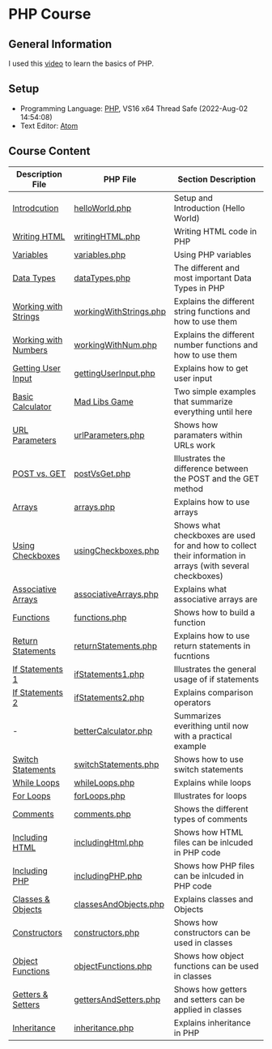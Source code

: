 # PHP Course #

## General Information ##
I used this [video](https://www.youtube.com/watch?v=OK_JCtrrv-c) to learn the basics of PHP.

## Setup ##
- Programming Language: [PHP](https://windows.php.net/download#php-8.1), VS16 x64 Thread Safe (2022-Aug-02 14:54:08)
- Text Editor: [Atom](https://atom.io/)

## Course Content ##
| Description File | PHP File | Section Description |
| ----------- | ----------- | ----------- |
| [Introdcution](https://github.com/dastal/Tutorials/tree/main/php_Course/documents/introduction.md) | [helloWorld.php](https://github.com/dastal/Tutorials/tree/main/php_Course/www/helloWorld.php) | Setup and Introduction (Hello World) |
| [Writing HTML](https://github.com/dastal/Tutorials/tree/main/php_Course/documents/writingHTML.md) | [writingHTML.php](https://github.com/dastal/Tutorials/tree/main/php_Course/www/writingHTML.php) | Writing HTML code in PHP |
| [Variables](https://github.com/dastal/Tutorials/tree/main/php_Course/documents/variables.md) | [variables.php](https://github.com/dastal/Tutorials/tree/main/php_Course/www/variables.php) | Using PHP variables |
| [Data Types](https://github.com/dastal/Tutorials/tree/main/php_Course/documents/dataTypes.md) | [dataTypes.php](https://github.com/dastal/Tutorials/tree/main/php_Course/www/dataTypes.php) | The different and most important Data Types in PHP |
| [Working with Strings](https://github.com/dastal/Tutorials/tree/main/php_Course/documents/workingWithStrings.md) | [workingWithStrings.php](https://github.com/dastal/Tutorials/tree/main/php_Course/www/workingWithStrings.php) | Explains the different string functions and how to use them |
| [Working with Numbers](https://github.com/dastal/Tutorials/tree/main/php_Course/documents/workingWithNum.md) | [workingWithNum.php](https://github.com/dastal/Tutorials/tree/main/php_Course/www/workingWithNum.php) | Explains the different number functions and how to use them |
| [Getting User Input](https://github.com/dastal/Tutorials/tree/main/php_Course/documents/gettingUserInput.md) | [gettingUserInput.php](https://github.com/dastal/Tutorials/tree/main/php_Course/www/gettingUserInput.php) | Explains how to get user input |
| [Basic Calculator](https://github.com/dastal/Tutorials/tree/main/php_Course/www/basicCalculator.php) | [Mad Libs Game](https://github.com/dastal/Tutorials/tree/main/php_Course/www/madLibs.php) | Two simple examples that summarize everything until here |
| [URL Parameters](https://github.com/dastal/Tutorials/tree/main/php_Course/documents/urlParameters.md) | [urlParameters.php](https://github.com/dastal/Tutorials/tree/main/php_Course/www/urlParameters.php) | Shows how paramaters within URLs work |
| [POST vs. GET](https://github.com/dastal/Tutorials/tree/main/php_Course/documents/postVsGet.md) | [postVsGet.php](https://github.com/dastal/Tutorials/tree/main/php_Course/www/postVsGet.php) | Illustrates the difference between the POST and the GET method |
| [Arrays](https://github.com/dastal/Tutorials/tree/main/php_Course/documents/arrays.md) | [arrays.php](https://github.com/dastal/Tutorials/tree/main/php_Course/www/arrays.php) | Explains how to use arrays |
| [Using Checkboxes](https://github.com/dastal/Tutorials/tree/main/php_Course/documents/usingCheckboxes.md) | [usingCheckboxes.php](https://github.com/dastal/Tutorials/tree/main/php_Course/www/usingCheckboxes.php) | Shows what checkboxes are used for and how to collect their information in arrays (with several checkboxes) |
| [Associative Arrays](https://github.com/dastal/Tutorials/tree/main/php_Course/documents/associativeArrays.md) | [associativeArrays.php](https://github.com/dastal/Tutorials/tree/main/php_Course/www/associativeArrays.php) | Explains what associative arrays are |
| [Functions](https://github.com/dastal/Tutorials/tree/main/php_Course/documents/functions.md) | [functions.php](https://github.com/dastal/Tutorials/tree/main/php_Course/www/functions.php) | Shows how to build a function |
| [Return Statements](https://github.com/dastal/Tutorials/tree/main/php_Course/documents/returnStatements.md) | [returnStatements.php](https://github.com/dastal/Tutorials/tree/main/php_Course/www/returnStatements.php) | Explains how to use return statements in fucntions |
| [If Statements 1](https://github.com/dastal/Tutorials/tree/main/php_Course/documents/ifStatements1.md) | [ifStatements1.php](https://github.com/dastal/Tutorials/tree/main/php_Course/www/ifStatements1.php) | Illustrates the general usage of if statements |
| [If Statements 2](https://github.com/dastal/Tutorials/tree/main/php_Course/documents/ifStatements2.md) | [ifStatements2.php](https://github.com/dastal/Tutorials/tree/main/php_Course/www/ifStatements2.php) | Explains comparison operators |
| - | [betterCalculator.php](https://github.com/dastal/Tutorials/tree/main/php_Course/www/betterCalculator.php) | Summarizes everithing until now with a practical example |
| [Switch Statements](https://github.com/dastal/Tutorials/tree/main/php_Course/documents/switchStatements.md) | [switchStatements.php](https://github.com/dastal/Tutorials/tree/main/php_Course/www/switchStatements.php) | Shows how to use switch statements |
| [While Loops](https://github.com/dastal/Tutorials/tree/main/php_Course/documents/whileLoops.md) | [whileLoops.php](https://github.com/dastal/Tutorials/tree/main/php_Course/www/whileLoops.php) | Explains while loops |
| [For Loops](https://github.com/dastal/Tutorials/tree/main/php_Course/documents/forLoops.md) | [forLoops.php](https://github.com/dastal/Tutorials/tree/main/php_Course/www/forLoops.php) | Illustrates for loops |
| [Comments](https://github.com/dastal/Tutorials/tree/main/php_Course/documents/comments.md) | [comments.php](https://github.com/dastal/Tutorials/tree/main/php_Course/www/comments.php) | Shows the different types of comments |
| [Including HTML](https://github.com/dastal/Tutorials/tree/main/php_Course/documents/includingHtml.md) | [includingHtml.php](https://github.com/dastal/Tutorials/tree/main/php_Course/www/includingHtml.php) | Shows how HTML files can be inlcuded in PHP code |
| [Including PHP](https://github.com/dastal/Tutorials/tree/main/php_Course/documents/includingPHP.md) | [includingPHP.php](https://github.com/dastal/Tutorials/tree/main/php_Course/www/includingPHP.php) | Shows how PHP files can be inlcuded in PHP code |
| [Classes & Objects](https://github.com/dastal/Tutorials/tree/main/php_Course/documents/classesAndObjects.md) | [classesAndObjects.php](https://github.com/dastal/Tutorials/tree/main/php_Course/www/classesAndObjects.php) | Explains classes and Objects |
| [Constructors](https://github.com/dastal/Tutorials/tree/main/php_Course/documents/constructors.md) | [constructors.php](https://github.com/dastal/Tutorials/tree/main/php_Course/www/constructors.php) | Shows how constructors can be used in classes |
| [Object Functions](https://github.com/dastal/Tutorials/tree/main/php_Course/documents/objectFunctions.md) | [objectFunctions.php](https://github.com/dastal/Tutorials/tree/main/php_Course/www/objectFunctions.php) | Shows how object functions can be used in classes |
| [Getters & Setters](https://github.com/dastal/Tutorials/tree/main/php_Course/documents/gettersAndSetters.md) | [gettersAndSetters.php](https://github.com/dastal/Tutorials/tree/main/php_Course/www/gettersAndSetters.php) | Shows how getters and setters can be applied in classes |
| [Inheritance](https://github.com/dastal/Tutorials/tree/main/php_Course/documents/inheritance.md) | [inheritance.php](https://github.com/dastal/Tutorials/tree/main/php_Course/www/inheritance.php) | Explains inheritance in PHP |
